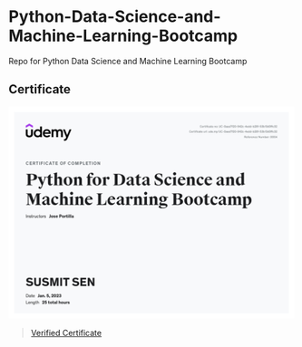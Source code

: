 # Python-Data-Science-and-Machine-Learning-Bootcamp
Repo for Python Data Science and Machine Learning Bootcamp
## Certificate

![Certificate]( https://github.com/sen1997susmit/python-data-science-and-machine-learning-bootcamp-jose-portilla/blob/main/python%20for%20DS%20nad%20ML%20boot.jpg)

 > [Verified Certificate]( https://github.com/sen1997susmit/python-data-science-and-machine-learning-bootcamp-jose-portilla/blob/main/python%20for%20DS%20nad%20ML%20boot.pdf)

